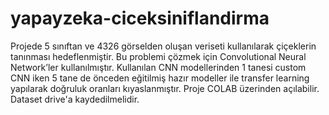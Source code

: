 # yapayzeka-ciceksiniflandirma

Projede 5 sınıftan ve 4326 görselden oluşan veriseti kullanılarak çiçeklerin tanınması hedeflenmiştir. Bu problemi çözmek için Convolutional Neural Network’ler kullanılmıştır. Kullanılan CNN modellerinden 1 tanesi custom CNN iken 5 tane de önceden eğitilmiş hazır modeller ile transfer learning yapılarak doğruluk oranları kıyaslanmıştır.​ Proje COLAB üzerinden açılabilir. Dataset drive'a kaydedilmelidir.

